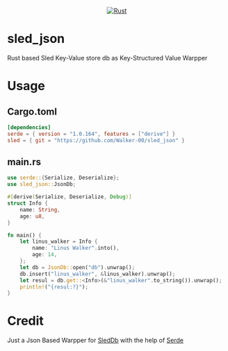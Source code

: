 <div align=center>
    
[![Rust](https://github.com/Walker-00/sled_json/actions/workflows/rust.yml/badge.svg)](https://github.com/Walker-00/sled_json/actions/workflows/rust.yml)

</div>

# sled_json
Rust based Sled Key-Value store db as Key-Structured Value Warpper

# Usage

<h2> Cargo.toml </h2>

```toml
[dependencies]
serde = { version = "1.0.164", features = ["derive"] }
sled = { git = "https://github.com/Walker-00/sled_json" }
```
<h2>main.rs</h2>

```rs
use serde::{Serialize, Deserialize};
use sled_json::JsonDb;

#[derive(Serialize, Deserialize, Debug)]
struct Info {
    name: String,
    age: u8,
}

fn main() {
    let linus_walker = Info {
        name: "Linus Walker".into(),
        age: 14,
    };
    let db = JsonDb::open("db").unwrap();
    db.insert("linus_walker", &linus_walker).unwrap();
    let resul = db.get::<Info>(&"linus_walker".to_string()).unwrap();
    println!("{resul:?}");
}
```

# Credit
Just a Json Based Warpper for [SledDb](https://github.com/spacejam/sled) with the help of [Serde](https://github.com/serde-rs/serde)
